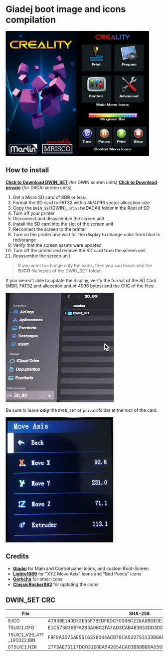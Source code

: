 # Giadej boot image and icons compilation

<img align="left" src="Boot_by_Giadej.jpg" height="400" />
<img  src="preview1.jpg"  height="400" />

## How to install

[**Click to Download DWIN_SET**](https://minhaskamal.github.io/DownGit/#/home?url=https://github.com/MarlinFirmware/Marlin/tree/bugfix-2.1.x/display%20assets/Giadej%20compilation/DWIN_SET) (for DWIN screen units)
[**Click to Download private**](https://minhaskamal.github.io/DownGit/#/home?url=https://github.com/MarlinFirmware/Marlin/tree/bugfix-2.1.x/display%20assets/Giadej%20compilation/private) (for DACAI screen units)

1. Get a Micro SD card of 8GB or less.
1. Format the SD card to FAT32 with a 4k/4096 sector allocation size
1. Copy the `DWIN_SET`(DWIN), `private`(DACAI) folder in the Root of SD
1. Turn off your printer
1. Disconnect and disassemble the screen unit
1. Install the SD card into the slot of the screen unit
1. Reconnect the screen to the printer
1. Turn on the printer and wait for the display to change color from blue to red/orange
1. Verify that the screen assets were updated
1. Turn off the printer and remove the SD card from the screen unit
1. Reassemble the screen unit

>If you want to change only the icons, then you can leave only the **9.ICO** file
inside of the DWIN_SET folder.

If you weren't able to update the display, verify the format of the SD Card
(MBR, FAT32 and allocation unit of 4096 bytes) and the CRC of the files.


<img src="../DWIN_SET-folder.jpg"  height="350" />

Be sure to leave **only** the `DWIN_SET` or `private`folder at the root of the card.


<img src="preview2.jpg"  height="400" />

## Credits
- [**Giadej**](https://github.com/Giadej) for Main and Control panel icons, and custom Boot-Screen
- [**Lighty1989**](https://github.com/Lighty1989) for "XYZ Move Axis" icons and "Bed Points" icons
- [**Gothcha**](https://github.com/gothcha) for other icons
- [**ClassicRocker883**](https://github.com/classicrocker883) for updating the icons

## DWIN_SET CRC
|File                        | SHA-256
|----------------------------|-----------------------
|9.ICO                       | 47939E140DE3E55F7BEDFBDC70068C228A8BDE0E72BE673635ED216311A6E5C5
|T5UIC1.CFG                  | E1C573639BFA2B3A06C2FA7AD3CAB483653DD3DC383217FF653FAB3145458095
|T5UIC1_V20_4??_191022.BIN   | F8F9A3075AE5516328044ACB79CA522753133B66F1ECBD108E7B5DB2F3FF2FE5
|0T5UIC1.HZK                 | 27F3AE70117DC031E6EA542654CA03B89BB9A0592B23AA9B7E452C35583C0108
